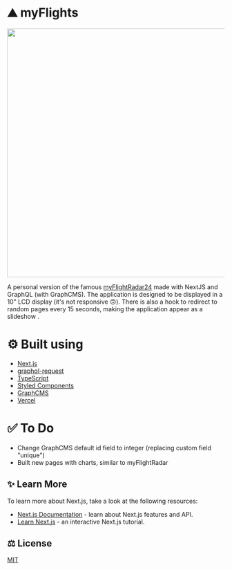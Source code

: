 # ⛰ myFlights

<p align="center">
  <img width="700" height="575" src="https://user-images.githubusercontent.com/1819244/144944018-b438a01b-76a1-434c-a850-a89d8eff8284.gif">
</p>

A personal version of the famous [myFlightRadar24](https://my.flightradar24.com/jofelipe) made with NextJS and GraphQL (with GraphCMS). The application is designed to be displayed in a 10" LCD display (it's not responsive 🙃). There is also a hook to redirect to random pages every 15 seconds, making the application appear as a slideshow . 

# ⚙️ Built using

- [Next.js](https://nextjs.org/)
- [graphql-request](https://github.com/prisma-labs/graphql-request)
- [TypeScript](https://www.typescriptlang.org/)
- [Styled Components](https://styled-components.com/)
- [GraphCMS](https://graphcms.com/)
- [Vercel](https://vercel.com)

# ✅ To Do

- Change GraphCMS default id field to integer (replacing custom field "unique")
- Built new pages with charts, similar to myFlightRadar

## ✨ Learn More

To learn more about Next.js, take a look at the following resources:

- [Next.js Documentation](https://nextjs.org/docs) - learn about Next.js features and API.
- [Learn Next.js](https://nextjs.org/learn) - an interactive Next.js tutorial.


## ⚖ License
[MIT](https://choosealicense.com/licenses/mit/)
